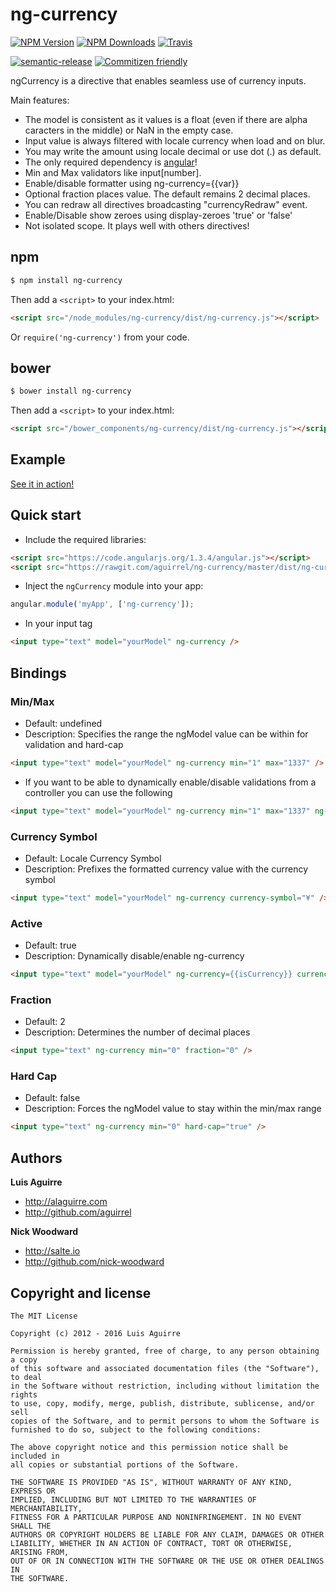 # ng-currency
[![NPM Version][npm-version-image]][npm-url]
[![NPM Downloads][npm-downloads-image]][npm-url]
[![Travis][travis-ci-image]][travis-ci-url]

[![semantic-release][semantic-release-image]][semantic-release-url]
[![Commitizen friendly][commitizen-image]][commitizen-url]

ngCurrency is a directive that enables seamless use of currency inputs.

Main features:

* The model is consistent as it values is a float (even if there are alpha caracters in the middle) or NaN in the empty case.
* Input value is always filtered with locale currency when load and on blur.
* You may write the amount using locale decimal or use dot (.) as default.
* The only required dependency is [angular](https://github.com/angular/angular.js)!
* Min and Max validators like input[number].
* Enable/disable formatter using ng-currency={{var}}
* Optional fraction places value. The default remains 2 decimal places.
* You can redraw all directives broadcasting "currencyRedraw" event.
* Enable/Disable show zeroes using display-zeroes 'true' or 'false'
* Not isolated scope. It plays well with others directives!

## npm

```sh
$ npm install ng-currency
```
Then add a `<script>` to your index.html:
```html
<script src="/node_modules/ng-currency/dist/ng-currency.js"></script>
```
Or `require('ng-currency')` from your code.

## bower

```sh
$ bower install ng-currency
```
Then add a `<script>` to your index.html:
```html
<script src="/bower_components/ng-currency/dist/ng-currency.js"></script>
```

## Example

[See it in action!](https://jsbin.com/pajuhaf/edit?html,output)

## Quick start

+ Include the required libraries:

```html
<script src="https://code.angularjs.org/1.3.4/angular.js"></script>
<script src="https://rawgit.com/aguirrel/ng-currency/master/dist/ng-currency.js"></script>
```

+ Inject the `ngCurrency` module into your app:

```javascript
angular.module('myApp', ['ng-currency']);
```

+ In your input tag

```html
<input type="text" model="yourModel" ng-currency />
```

## Bindings

### Min/Max
* Default: undefined
* Description: Specifies the range the ngModel value can be within for validation and hard-cap

```html
<input type="text" model="yourModel" ng-currency min="1" max="1337" />
```

+ If you want to be able to dynamically enable/disable validations from a controller you can use the following

```html
<input type="text" model="yourModel" ng-currency min="1" max="1337" ng-required="true" />
```

### Currency Symbol
* Default: Locale Currency Symbol
* Description: Prefixes the formatted currency value with the currency symbol

```html
<input type="text" model="yourModel" ng-currency currency-symbol="¥" />
```

### Active
* Default: true
* Description: Dynamically disable/enable ng-currency

```html
<input type="text" model="yourModel" ng-currency={{isCurrency}} currency-symbol="¥" />
```

### Fraction
* Default: 2
* Description: Determines the number of decimal places

```html
<input type="text" ng-currency min="0" fraction="0" />
```

### Hard Cap
* Default: false
* Description: Forces the ngModel value to stay within the min/max range

```html
<input type="text" ng-currency min="0" hard-cap="true" />
```

## Authors

**Luis Aguirre**

+ http://alaguirre.com
+ http://github.com/aguirrel

**Nick Woodward**

+ http://salte.io
+ http://github.com/nick-woodward

## Copyright and license

	The MIT License

	Copyright (c) 2012 - 2016 Luis Aguirre

	Permission is hereby granted, free of charge, to any person obtaining a copy
	of this software and associated documentation files (the "Software"), to deal
	in the Software without restriction, including without limitation the rights
	to use, copy, modify, merge, publish, distribute, sublicense, and/or sell
	copies of the Software, and to permit persons to whom the Software is
	furnished to do so, subject to the following conditions:

	The above copyright notice and this permission notice shall be included in
	all copies or substantial portions of the Software.

	THE SOFTWARE IS PROVIDED "AS IS", WITHOUT WARRANTY OF ANY KIND, EXPRESS OR
	IMPLIED, INCLUDING BUT NOT LIMITED TO THE WARRANTIES OF MERCHANTABILITY,
	FITNESS FOR A PARTICULAR PURPOSE AND NONINFRINGEMENT. IN NO EVENT SHALL THE
	AUTHORS OR COPYRIGHT HOLDERS BE LIABLE FOR ANY CLAIM, DAMAGES OR OTHER
	LIABILITY, WHETHER IN AN ACTION OF CONTRACT, TORT OR OTHERWISE, ARISING FROM,
	OUT OF OR IN CONNECTION WITH THE SOFTWARE OR THE USE OR OTHER DEALINGS IN
	THE SOFTWARE.

[npm-version-image]: http://img.shields.io/npm/v/ng-currency.svg?style=flat
[npm-downloads-image]: http://img.shields.io/npm/dm/ng-currency.svg?style=flat
[npm-url]: https://npmjs.org/package/ng-currency

[travis-ci-image]: https://img.shields.io/travis/aguirrel/ng-currency.svg?style=flat
[travis-ci-url]: https://travis-ci.org/aguirrel/ng-currency

[commitizen-image]: https://img.shields.io/badge/commitizen-friendly-brightgreen.svg
[commitizen-url]: http://commitizen.github.io/cz-cli/

[semantic-release-image]: https://img.shields.io/badge/%20%20%F0%9F%93%A6%F0%9F%9A%80-semantic--release-e10079.svg
[semantic-release-url]: https://github.com/semantic-release/semantic-release
